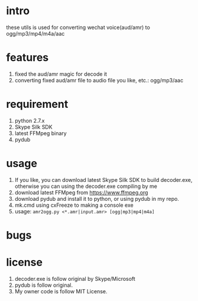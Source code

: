 intro
=====
these utils is used for converting wechat voice(aud/amr) to ogg/mp3/mp4/m4a/aac

features
========
1. fixed the aud/amr magic for decode it
2. converting fixed aud/amr file to audio file you like, etc.: ogg/mp3/aac

requirement
===========
1. python 2.7.x
2. Skype Silk SDK
3. latest FFMpeg binary
4. pydub

usage
=====
1. If you like, you can download latest Skype Silk SDK to build decoder.exe,
   otherwise you can using the decoder.exe compiling by me
2. download latest FFMpeg from https://www.ffmpeg.org
3. download pydub and install it to python, or using pydub in my repo.
4. mk.cmd using cxFreeze to making a console exe
5. usage:
   `amr2ogg.py <*.amr|input.amr> [ogg|mp3|mp4|m4a]`

bugs
====


license
=======
1. decoder.exe is follow original by Skype/Microsoft
2. pydub is follow original.
3. My owner code is follow MIT License.

